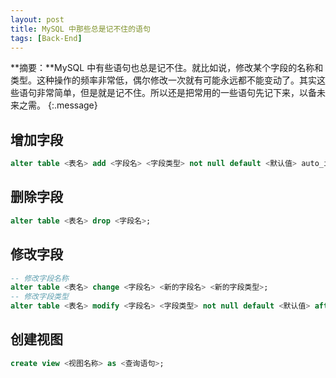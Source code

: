 ```yaml
---
layout: post
title: MySQL 中那些总是记不住的语句
tags: [Back-End]
---
```


**摘要：**MySQL 中有些语句也总是记不住。就比如说，修改某个字段的名称和类型。这种操作的频率非常低，偶尔修改一次就有可能永远都不能变动了。其实这些语句非常简单，但是就是记不住。所以还是把常用的一些语句先记下来，以备未来之需。
{:.message}

## 增加字段

```sql
alter table <表名> add <字段名> <字段类型> not null default <默认值> auto_increment primary key;
```

## 删除字段

```sql
alter table <表名> drop <字段名>;
```

## 修改字段

```sql
-- 修改字段名称
alter table <表名> change <字段名> <新的字段名> <新的字段类型>;
-- 修改字段类型
alter table <表名> modify <字段名> <字段类型> not null default <默认值> after <字段名>;
```

## 创建视图

```sql
create view <视图名称> as <查询语句>;
```